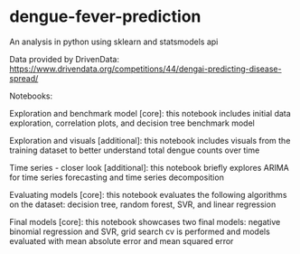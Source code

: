 # dengue-fever-prediction

An analysis in python using sklearn and statsmodels api 

Data provided by DrivenData: https://www.drivendata.org/competitions/44/dengai-predicting-disease-spread/

Notebooks:

Exploration and benchmark model [core]: this notebook includes initial data exploration, correlation plots, and decision tree benchmark model

Exploration and visuals [additional]: this notebook includes visuals from the training dataset to better understand total dengue counts over time 

Time series - closer look [additional]: this notebook briefly explores ARIMA for time series forecasting and time series decomposition

Evaluating models [core]: this notebook evaluates the following algorithms on the dataset: decision tree, random forest, SVR, and linear regression

Final models [core]: this notebook showcases two final models: negative binomial regression and SVR, grid search cv is performed and models evaluated with mean absolute error and mean squared error
